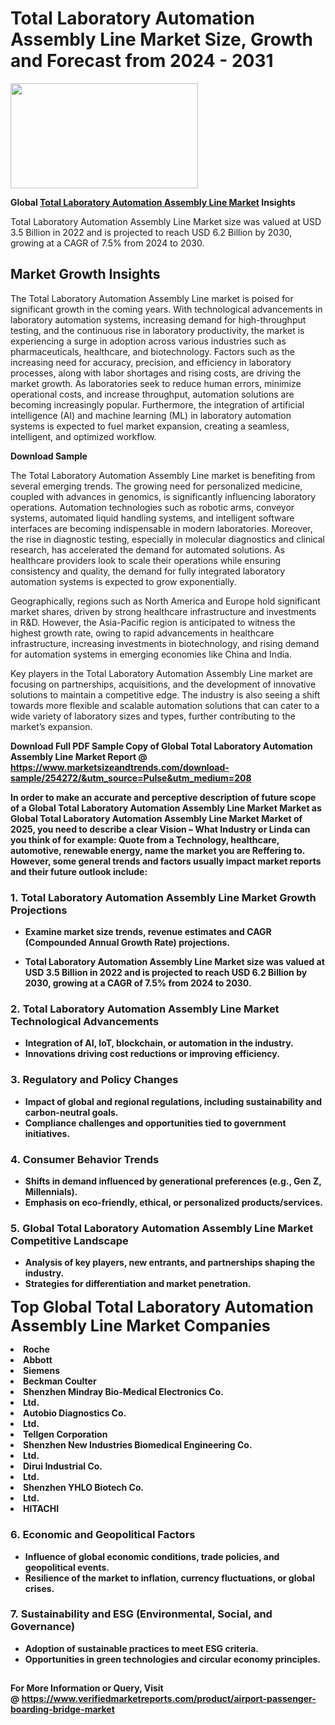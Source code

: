 <H1>Total Laboratory Automation Assembly Line Market Size, Growth and Forecast from 2024 - 2031</H1><img class="aligncenter size-medium wp-image-584254" src="https://thirdeyenews.in/wp-content/uploads/2024/09/Global-Market-Research-300x168.jpeg" alt="" width="300" height="168" /><p><strong>Global&nbsp;<a href="https://www.marketsizeandtrends.com/download-sample/254272/&amp;utm_source=Pulse&amp;utm_medium=208">Total Laboratory Automation Assembly Line Market</a> Insights</strong></p><p>Total Laboratory Automation Assembly Line Market size was valued at USD 3.5 Billion in 2022 and is projected to reach USD 6.2 Billion by 2030, growing at a CAGR of 7.5% from 2024 to 2030.</p><p><h2>Market Growth Insights</h2> <p>The Total Laboratory Automation Assembly Line market is poised for significant growth in the coming years. With technological advancements in laboratory automation systems, increasing demand for high-throughput testing, and the continuous rise in laboratory productivity, the market is experiencing a surge in adoption across various industries such as pharmaceuticals, healthcare, and biotechnology. Factors such as the increasing need for accuracy, precision, and efficiency in laboratory processes, along with labor shortages and rising costs, are driving the market growth. As laboratories seek to reduce human errors, minimize operational costs, and increase throughput, automation solutions are becoming increasingly popular. Furthermore, the integration of artificial intelligence (AI) and machine learning (ML) in laboratory automation systems is expected to fuel market expansion, creating a seamless, intelligent, and optimized workflow.</p> <p><strong>Download Sample</strong></p> <p>The Total Laboratory Automation Assembly Line market is benefiting from several emerging trends. The growing need for personalized medicine, coupled with advances in genomics, is significantly influencing laboratory operations. Automation technologies such as robotic arms, conveyor systems, automated liquid handling systems, and intelligent software interfaces are becoming indispensable in modern laboratories. Moreover, the rise in diagnostic testing, especially in molecular diagnostics and clinical research, has accelerated the demand for automated solutions. As healthcare providers look to scale their operations while ensuring consistency and quality, the demand for fully integrated laboratory automation systems is expected to grow exponentially.</p> <p>Geographically, regions such as North America and Europe hold significant market shares, driven by strong healthcare infrastructure and investments in R&D. However, the Asia-Pacific region is anticipated to witness the highest growth rate, owing to rapid advancements in healthcare infrastructure, increasing investments in biotechnology, and rising demand for automation systems in emerging economies like China and India.</p> <p>Key players in the Total Laboratory Automation Assembly Line market are focusing on partnerships, acquisitions, and the development of innovative solutions to maintain a competitive edge. The industry is also seeing a shift towards more flexible and scalable automation solutions that can cater to a wide variety of laboratory sizes and types, further contributing to the market’s expansion.</p> <p><strong></p><p><span class=""><strong>Download Full PDF Sample Copy of Global Total Laboratory Automation Assembly Line Market Report</strong> @ <a href="https://www.marketsizeandtrends.com/download-sample/254272/&amp;utm_source=Pulse&amp;utm_medium=208" target="_blank">https://www.marketsizeandtrends.com/download-sample/254272/&amp;utm_source=Pulse&amp;utm_medium=208</a></span></p><p>In order to make an accurate and perceptive description of future scope of a Global&nbsp;Total Laboratory Automation Assembly Line Market Market as Global&nbsp;Total Laboratory Automation Assembly Line Market Market of 2025, you need to describe a clear Vision &ndash; What Industry or Linda can you think of for example: Quote from a Technology, healthcare, automotive, renewable energy, name the market you are Reffering to. However, some general trends and factors usually impact market reports and their future outlook include:</p><h3>1.&nbsp;<strong>Total Laboratory Automation Assembly Line Market Growth Projections</strong></h3><ul><li>Examine market size trends, revenue estimates and CAGR (Compounded Annual Growth Rate) projections.</li><li><p>Total Laboratory Automation Assembly Line Market size was valued at USD 3.5 Billion in 2022 and is projected to reach USD 6.2 Billion by 2030, growing at a CAGR of 7.5% from 2024 to 2030.</p></li></ul><h3>2.&nbsp;<strong>Total Laboratory Automation Assembly Line Market Technological Advancements</strong></h3><ul><li>Integration of AI, IoT, blockchain, or automation in the industry.</li><li>Innovations driving cost reductions or improving efficiency.</li></ul><h3>3.&nbsp;<strong>Regulatory and Policy Changes</strong></h3><ul><li>Impact of global and regional regulations, including sustainability and carbon-neutral goals.</li><li>Compliance challenges and opportunities tied to government initiatives.</li></ul><h3>4.&nbsp;<strong>Consumer Behavior Trends</strong></h3><ul><li>Shifts in demand influenced by generational preferences (e.g., Gen Z, Millennials).</li><li>Emphasis on eco-friendly, ethical, or personalized products/services.</li></ul><h3>5.&nbsp;<strong>Global Total Laboratory Automation Assembly Line Market Competitive Landscape</strong></h3><ul><li>Analysis of key players, new entrants, and partnerships shaping the industry.</li><li>Strategies for differentiation and market penetration.</li></ul><p data-pm-slice="1 1 []"><span style="color: inherit; font-family: inherit; font-size: 25px;">Top Global Total Laboratory Automation Assembly Line Market Companies</span></p><div class="" data-test-id=""><p><li>Roche</li><li> Abbott</li><li> Siemens</li><li> Beckman Coulter</li><li> Shenzhen Mindray Bio-Medical Electronics Co.</li><li> Ltd.</li><li> Autobio Diagnostics Co.</li><li> Ltd.</li><li> Tellgen Corporation</li><li> Shenzhen New Industries Biomedical Engineering Co.</li><li> Ltd.</li><li> Dirui Industrial Co.</li><li> Ltd.</li><li> Shenzhen YHLO Biotech Co.</li><li>Ltd.</li><li> HITACHI</li></p></div><h3>6.&nbsp;<strong>Economic and Geopolitical Factors</strong></h3><ul><li>Influence of global economic conditions, trade policies, and geopolitical events.</li><li>Resilience of the market to inflation, currency fluctuations, or global crises.</li></ul><h3>7.&nbsp;<strong>Sustainability and ESG (Environmental, Social, and Governance)</strong></h3><ul><li>Adoption of sustainable practices to meet ESG criteria.</li><li>Opportunities in green technologies and circular economy principles.</li></ul><h2><strong style="font-size: 14px;">For More Information or Query, Visit @&nbsp;</strong><a style="background-color: #ffffff; font-size: 14px;" href="https://www.marketsizeandtrends.com/report/total-laboratory-automation-assembly-line-market/" target="_blank">https://www.verifiedmarketreports.com/product/airport-passenger-boarding-bridge-market</a></h2>
